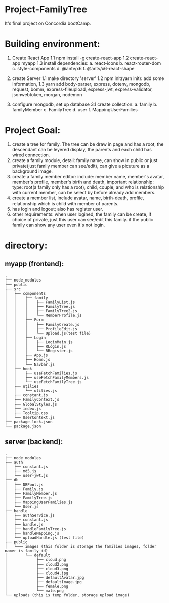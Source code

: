 # Project-FamilyTree
It's final project on Concordia bootCamp.

# Building environment:
1. Create React App
    1.1 npm install -g create-react-app
    1.2 create-react-app myapp
    1.3 install dependencies:
        a. react-icons
        b. react-router-dom
        c. style-components
        d. @antv/x6
        f. @antv/x6-react-shape
    
2. create Server
    1.1 make directory 'server'
    1.2 npm init(yarn init): add some information,
    1.3 yarn add body-parser, express, dotenv, mongodb, request, 
        bomm, express-fileupload, express-jwt, express-validator, jsonwebtoken, morgan, nodemon
    
3. configure mongodb, set up database
    3.1 create collection:
        a. family
        b. familyMember
        c. FamilyTree
        d. user
        f. MappingUserFamilies

# Project Goal:
1. create a tree for family. The tree can be draw in page and has a root, the descendant can be leyered display, the parents and each child has wired connection.
2. create a family module, detail: family name, can show in public or just private(just family member can see/edit), can give a picuture as a background image.
3. create a family member editor: include: member name, member's avatar, member's profile, member's birth and death, important relationship: type: root(a family only has a root), child, couple; and who is relationship with current member, can be select by before already add members.
4. create a member list, include avatar, name, birth-death, profile, relationship which is child with member of parents.
5. has login and logout; also has register user.
6. other requirements: when user logined, the family can be create, if choice of private, just this user can see/edit this family. if the public family can show any user even it's not login.  
    
# directory:
## myapp (frontend):
```
.
├── node_modules
├── public
├── src
│   ├── components
│   │    ├── family
│   │    │    ├── FamilyList.js
│   │    │    ├── FamilyTree.js
│   │    │    ├── FamilyTree2.js
│   │    │    └── MemberProfile.js
│   │    ├── Form
│   │    │    ├── FamilyCreate.js
│   │    │    ├── ProfileEdit.js
│   │    │    └── Upload.js(test file)
│   │    ├── Login
│   │    │    ├── LoginMain.js
│   │    │    ├── RLogin.js
│   │    │    └── RRegister.js
│   │    ├── App.js
│   │    ├── Home.js
│   │    └── Navbar.js
│   ├── hook
│   │    ├── useFetchFamilies.js
│   │    ├── useFetchFamilyMembers.js
│   │    └── useFetchFamilyTree.js
│   ├── utilies
│   │    └── utilies.js
│   ├── constant.js
│   ├── FamilyContext.js
│   ├── GlobalStyles.js  
│   ├── index.js
│   ├── Tooltip.css
│   └── UserContext.js
├── package-lock.json    
└── package.json
```
## server (backend):
```
.
├── node_modules
├── auth
│   ├── constant.js
│   ├── md5.js
│   └── user-jwt.js
├── db
│   ├── DBPool.js
│   ├── Family.js
│   ├── FamilyMember.js
│   ├── FamilyTree.js
│   ├── MappingUserFamilies.js
│   └── User.js
├── handle
│   ├── authService.js
│   ├── constant.js
│   ├── handle.js
│   ├── handleFamilyTree.js
│   ├── handleMapping.js
│   └── uploadHandle.js (test file)
├── public
│   └─── images (this folder is storage the families images, folder namer is family id)
│        └── default
│             ├── cloud.png
│             ├── cloud2.png
│             ├── cloud3.png
│             ├── cloud4.jpg
│             ├── defaultAvatar.jpg
│             ├── defaultImage.jpg
│             ├── female.png
│             └── male.png
└── uploads (this is temp folder, storage upload image)
```